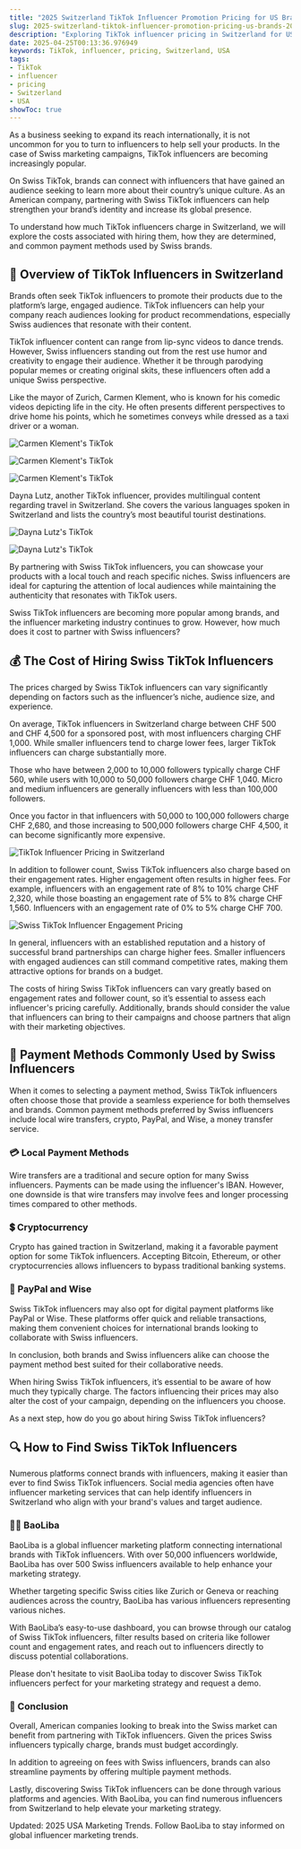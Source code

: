 ```yaml
---
title: "2025 Switzerland TikTok Influencer Promotion Pricing for US Brands"
slug: 2025-switzerland-tiktok-influencer-promotion-pricing-us-brands-2025-04-25
description: "Exploring TikTok influencer pricing in Switzerland for US brands looking to use Swiss influencers in their marketing strategies."
date: 2025-04-25T00:13:36.976949
keywords: TikTok, influencer, pricing, Switzerland, USA
tags:
- TikTok
- influencer
- pricing
- Switzerland
- USA
showToc: true
---
```


As a business seeking to expand its reach internationally, it is not uncommon for you to turn to influencers to help sell your products. In the case of Swiss marketing campaigns, TikTok influencers are becoming increasingly popular. 

On Swiss TikTok, brands can connect with influencers that have gained an audience seeking to learn more about their country’s unique culture. As an American company, partnering with Swiss TikTok influencers can help strengthen your brand’s identity and increase its global presence.

To understand how much TikTok influencers charge in Switzerland, we will explore the costs associated with hiring them, how they are determined, and common payment methods used by Swiss brands.


## 🧾 Overview of TikTok Influencers in Switzerland

Brands often seek TikTok influencers to promote their products due to the platform’s large, engaged audience. TikTok influencers can help your company reach audiences looking for product recommendations, especially Swiss audiences that resonate with their content.

TikTok influencer content can range from lip-sync videos to dance trends. However, Swiss influencers standing out from the rest use humor and creativity to engage their audience. Whether it be through parodying popular memes or creating original skits, these influencers often add a unique Swiss perspective.

Like the mayor of Zurich, Carmen Klement, who is known for his comedic videos depicting life in the city. He often presents different perspectives to drive home his points, which he sometimes conveys while dressed as a taxi driver or a woman. 

![Carmen Klement's TikTok](https://swissinfo.ch/resource/image/29298992/landscape_ratio16x9/1880/1060/399d5223fe049c7c57d674287038f0af/5N/carmen-klement.jpg)

![Carmen Klement's TikTok](https://swissinfo.ch/resource/image/29298988/landscape_ratio16x9/1880/1060/9ad858cbabf50005659b53a0b15b45e8/5N/carmen-klement-p.jpg)

![Carmen Klement's TikTok](https://swissinfo.ch/resource/image/29298985/landscape_ratio16x9/1880/1060/74c82354d4dde95c3c774510a0805009/5N/carmen-klement-r.jpg)

Dayna Lutz, another TikTok influencer, provides multilingual content regarding travel in Switzerland. She covers the various languages spoken in Switzerland and lists the country’s most beautiful tourist destinations. 

![Dayna Lutz's TikTok](https://swissinfo.ch/resource/image/29298987/landscape_ratio16x9/1880/1060/5e5d75d31e6b79e984d8853f1f7376e7/5N/dayna-lutz.jpg)

![Dayna Lutz's TikTok](https://swissinfo.ch/resource/image/29298986/landscape_ratio16x9/1880/1060/e8ea1a4270c0c3c47b6db81de6318112/5N/dayna-lutz-r.jpg)

By partnering with Swiss TikTok influencers, you can showcase your products with a local touch and reach specific niches. Swiss influencers are ideal for capturing the attention of local audiences while maintaining the authenticity that resonates with TikTok users.

Swiss TikTok influencers are becoming more popular among brands, and the influencer marketing industry continues to grow. However, how much does it cost to partner with Swiss influencers?


## 💰 The Cost of Hiring Swiss TikTok Influencers 

The prices charged by Swiss TikTok influencers can vary significantly depending on factors such as the influencer’s niche, audience size, and experience. 

On average, TikTok influencers in Switzerland charge between CHF 500 and CHF 4,500 for a sponsored post, with most influencers charging CHF 1,000. While smaller influencers tend to charge lower fees, larger TikTok influencers can charge substantially more. 

Those who have between 2,000 to 10,000 followers typically charge CHF 560, while users with 10,000 to 50,000 followers charge CHF 1,040. Micro and medium influencers are generally influencers with less than 100,000 followers.

Once you factor in that influencers with 50,000 to 100,000 followers charge CHF 2,680, and those increasing to 500,000 followers charge CHF 4,500, it can become significantly more expensive.

![TikTok Influencer Pricing in Switzerland](https://media.zurich.com/it/services/media/imageview/Zurich_TikTok_Influencer_Pricing_Switzerland_2023.jpg)

In addition to follower count, Swiss TikTok influencers also charge based on their engagement rates. Higher engagement often results in higher fees. For example, influencers with an engagement rate of 8% to 10% charge CHF 2,320, while those boasting an engagement rate of 5% to 8% charge CHF 1,560.  Influencers with an engagement rate of 0% to 5% charge CHF 700.

![Swiss TikTok Influencer Engagement Pricing](https://media.zurich.com/it/services/media/imageview/Zurich_Switzerland_TikTok_Influencer_Engagement_Pricing_2023.jpg)

In general, influencers with an established reputation and a history of successful brand partnerships can charge higher fees. Smaller influencers with engaged audiences can still command competitive rates, making them attractive options for brands on a budget.

The costs of hiring Swiss TikTok influencers can vary greatly based on engagement rates and follower count, so it’s essential to assess each influencer's pricing carefully. Additionally, brands should consider the value that influencers can bring to their campaigns and choose partners that align with their marketing objectives.


## 🏦 Payment Methods Commonly Used by Swiss Influencers

When it comes to selecting a payment method, Swiss TikTok influencers often choose those that provide a seamless experience for both themselves and brands. Common payment methods preferred by Swiss influencers include local wire transfers, crypto, PayPal, and Wise, a money transfer service.

### 💳 Local Payment Methods

Wire transfers are a traditional and secure option for many Swiss influencers. Payments can be made using the influencer's IBAN. However, one downside is that wire transfers may involve fees and longer processing times compared to other methods.

### 💲 Cryptocurrency

Crypto has gained traction in Switzerland, making it a favorable payment option for some TikTok influencers. Accepting Bitcoin, Ethereum, or other cryptocurrencies allows influencers to bypass traditional banking systems.

### 🏦 PayPal and Wise

Swiss TikTok influencers may also opt for digital payment platforms like PayPal or Wise. These platforms offer quick and reliable transactions, making them convenient choices for international brands looking to collaborate with Swiss influencers. 

In conclusion, both brands and Swiss influencers alike can choose the payment method best suited for their collaborative needs.

When hiring Swiss TikTok influencers, it’s essential to be aware of how much they typically charge. The factors influencing their prices may also alter the cost of your campaign, depending on the influencers you choose.

As a next step, how do you go about hiring Swiss TikTok influencers?


## 🔍 How to Find Swiss TikTok Influencers 

Numerous platforms connect brands with influencers, making it easier than ever to find Swiss TikTok influencers. Social media agencies often have influencer marketing services that can help identify influencers in Switzerland who align with your brand's values and target audience.

### 🙋‍♀️ BaoLiba

BaoLiba is a global influencer marketing platform connecting international brands with TikTok influencers. With over 50,000 influencers worldwide, BaoLiba has over 500 Swiss influencers available to help enhance your marketing strategy. 

Whether targeting specific Swiss cities like Zurich or Geneva or reaching audiences across the country, BaoLiba has various influencers representing various niches.

With BaoLiba’s easy-to-use dashboard, you can browse through our catalog of Swiss TikTok influencers, filter results based on criteria like follower count and engagement rates, and reach out to influencers directly to discuss potential collaborations.

Please don't hesitate to visit BaoLiba today to discover Swiss TikTok influencers perfect for your marketing strategy and request a demo.


### 🤔 Conclusion

Overall, American companies looking to break into the Swiss market can benefit from partnering with TikTok influencers. Given the prices Swiss influencers typically charge, brands must budget accordingly. 

In addition to agreeing on fees with Swiss influencers, brands can also streamline payments by offering multiple payment methods.

Lastly, discovering Swiss TikTok influencers can be done through various platforms and agencies. With BaoLiba, you can find numerous influencers from Switzerland to help elevate your marketing strategy.

Updated: 2025 USA Marketing Trends. Follow BaoLiba to stay informed on global influencer marketing trends.